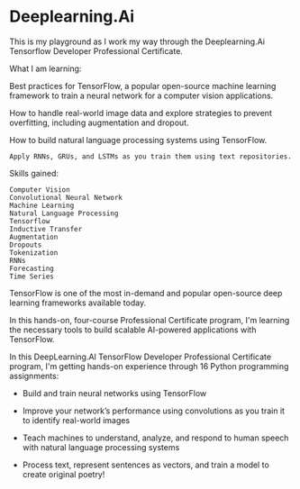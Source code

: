 # Deeplearning.Ai

This is my playground as I work my way through the Deeplearning.Ai Tensorflow Developer Professional Certificate.


What I am learning:

Best practices for TensorFlow, a popular open-source machine learning framework to train a neural network for a computer vision applications.

How to handle real-world image data and explore strategies to prevent overfitting, including augmentation and dropout.

How to build natural language processing systems using TensorFlow.

    Apply RNNs, GRUs, and LSTMs as you train them using text repositories.

Skills gained:

    Computer Vision
    Convolutional Neural Network
    Machine Learning
    Natural Language Processing
    Tensorflow
    Inductive Transfer
    Augmentation
    Dropouts
    Tokenization
    RNNs
    Forecasting
    Time Series


TensorFlow is one of the most in-demand and popular open-source deep learning frameworks available today. 

In this hands-on, four-course Professional Certificate program, I'm learning the necessary tools to build scalable AI-powered applications with TensorFlow. 


In this DeepLearning.AI TensorFlow Developer Professional Certificate program, I'm getting hands-on experience through 16 Python programming assignments: 

- Build and train neural networks using TensorFlow

- Improve your network’s performance using convolutions as you train it to identify real-world images

- Teach machines to understand, analyze, and respond to human speech with natural language processing systems

- Process text, represent sentences as vectors, and train a model to create original poetry!
